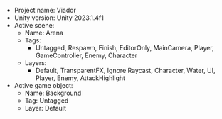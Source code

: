 <!-- UNITY CODE ASSIST INSTRUCTIONS START -->
- Project name: Viador
- Unity version: Unity 2023.1.4f1
- Active scene:
  - Name: Arena
  - Tags:
    - Untagged, Respawn, Finish, EditorOnly, MainCamera, Player, GameController, Enemy, Character
  - Layers:
    - Default, TransparentFX, Ignore Raycast, Character, Water, UI, Player, Enemy, AttackHighlight
- Active game object:
  - Name: Background
  - Tag: Untagged
  - Layer: Default
<!-- UNITY CODE ASSIST INSTRUCTIONS END -->